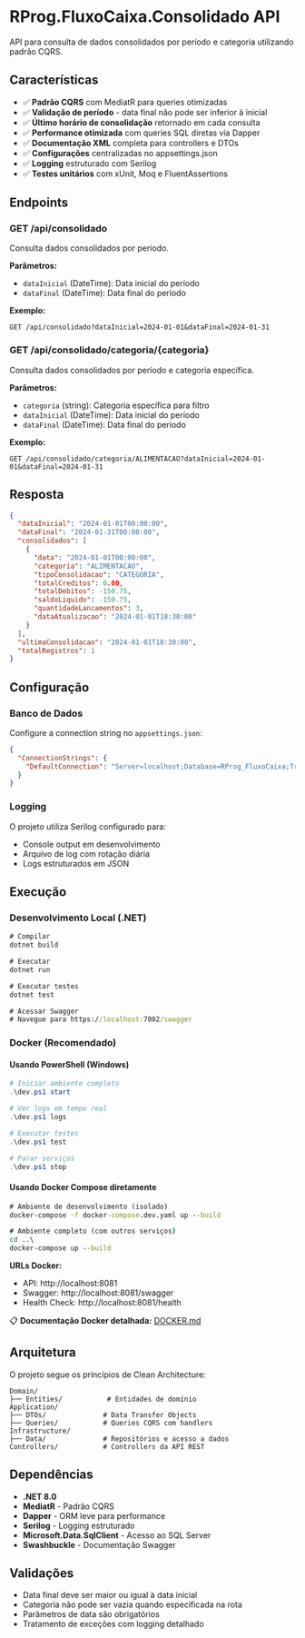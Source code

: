 # RProg.FluxoCaixa.Consolidado API

API para consulta de dados consolidados por período e categoria utilizando padrão CQRS.

## Características

- ✅ **Padrão CQRS** com MediatR para queries otimizadas
- ✅ **Validação de período** - data final não pode ser inferior à inicial  
- ✅ **Último horário de consolidação** retornado em cada consulta
- ✅ **Performance otimizada** com queries SQL diretas via Dapper
- ✅ **Documentação XML** completa para controllers e DTOs
- ✅ **Configurações** centralizadas no appsettings.json
- ✅ **Logging** estruturado com Serilog
- ✅ **Testes unitários** com xUnit, Moq e FluentAssertions

## Endpoints

### GET /api/consolidado
Consulta dados consolidados por período.

**Parâmetros:**
- `dataInicial` (DateTime): Data inicial do período
- `dataFinal` (DateTime): Data final do período

**Exemplo:**
```http
GET /api/consolidado?dataInicial=2024-01-01&dataFinal=2024-01-31
```

### GET /api/consolidado/categoria/{categoria}
Consulta dados consolidados por período e categoria específica.

**Parâmetros:**
- `categoria` (string): Categoria específica para filtro
- `dataInicial` (DateTime): Data inicial do período
- `dataFinal` (DateTime): Data final do período

**Exemplo:**
```http
GET /api/consolidado/categoria/ALIMENTACAO?dataInicial=2024-01-01&dataFinal=2024-01-31
```

## Resposta

```json
{
  "dataInicial": "2024-01-01T00:00:00",
  "dataFinal": "2024-01-31T00:00:00",
  "consolidados": [
    {
      "data": "2024-01-01T00:00:00",
      "categoria": "ALIMENTACAO",
      "tipoConsolidacao": "CATEGORIA",
      "totalCreditos": 0.00,
      "totalDebitos": -150.75,
      "saldoLiquido": -150.75,
      "quantidadeLancamentos": 3,
      "dataAtualizacao": "2024-01-01T18:30:00"
    }
  ],
  "ultimaConsolidacao": "2024-01-01T18:30:00",
  "totalRegistros": 1
}
```

## Configuração

### Banco de Dados
Configure a connection string no `appsettings.json`:

```json
{
  "ConnectionStrings": {
    "DefaultConnection": "Server=localhost;Database=RProg_FluxoCaixa;Trusted_Connection=true;TrustServerCertificate=true;"
  }
}
```

### Logging
O projeto utiliza Serilog configurado para:
- Console output em desenvolvimento
- Arquivo de log com rotação diária
- Logs estruturados em JSON

## Execução

### Desenvolvimento Local (.NET)
```cmd
# Compilar
dotnet build

# Executar
dotnet run

# Executar testes
dotnet test

# Acessar Swagger
# Navegue para https://localhost:7002/swagger
```

### Docker (Recomendado)

#### Usando PowerShell (Windows)
```powershell
# Iniciar ambiente completo
.\dev.ps1 start

# Ver logs em tempo real
.\dev.ps1 logs

# Executar testes
.\dev.ps1 test

# Parar serviços
.\dev.ps1 stop
```

#### Usando Docker Compose diretamente
```cmd
# Ambiente de desenvolvimento (isolado)
docker-compose -f docker-compose.dev.yaml up --build

# Ambiente completo (com outros serviços)
cd ..\
docker-compose up --build
```

**URLs Docker:**
- API: http://localhost:8081
- Swagger: http://localhost:8081/swagger  
- Health Check: http://localhost:8081/health

📋 **Documentação Docker detalhada:** [DOCKER.md](DOCKER.md)

## Arquitetura

O projeto segue os princípios de Clean Architecture:

```
Domain/
├── Entities/           # Entidades de domínio
Application/
├── DTOs/              # Data Transfer Objects
├── Queries/           # Queries CQRS com handlers
Infrastructure/
├── Data/              # Repositórios e acesso a dados
Controllers/           # Controllers da API REST
```

## Dependências

- **.NET 8.0**
- **MediatR** - Padrão CQRS
- **Dapper** - ORM leve para performance
- **Serilog** - Logging estruturado
- **Microsoft.Data.SqlClient** - Acesso ao SQL Server
- **Swashbuckle** - Documentação Swagger

## Validações

- Data final deve ser maior ou igual à data inicial
- Categoria não pode ser vazia quando especificada na rota
- Parâmetros de data são obrigatórios
- Tratamento de exceções com logging detalhado
